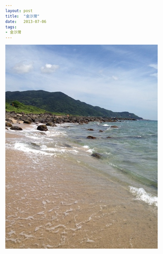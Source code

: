 ```yaml
---
layout: post
title:  "金沙灣"
date:   2013-07-06
tags:
- 金沙灣
---
```

![金沙灣](/media/2013-07-06-金沙灣.jpeg)